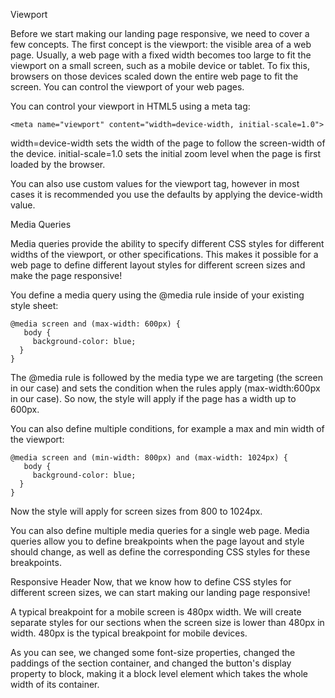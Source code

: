Viewport


Before we start making our landing page responsive, we need to cover a few concepts.
The first concept is the viewport: the visible area of a web page.
Usually, a web page with a fixed width becomes too large to fit the viewport on a small screen, such as a mobile device or tablet. To fix this, browsers on those devices scaled down the entire web page to fit the screen.
You can control the viewport of your web pages.

You can control your viewport in HTML5 using a meta tag:
```
<meta name="viewport" content="width=device-width, initial-scale=1.0">  
```

width=device-width sets the width of the page to follow the screen-width of the device.
initial-scale=1.0 sets the initial zoom level when the page is first loaded by the browser.

You can also use custom values for the viewport tag, however in most cases it is recommended you use the defaults by applying the device-width value.

Media Queries


Media queries provide the ability to specify different CSS styles for different widths of the viewport, or other specifications.
This makes it possible for a web page to define different layout styles for different screen sizes and make the page responsive!

You define a media query using the @media rule inside of your existing style sheet:

```
@media screen and (max-width: 600px) {
   body {
     background-color: blue;
  }
}
```
The @media rule is followed by the media type we are targeting (the screen in our case) and sets the condition when the rules apply (max-width:600px in our case).
So now, the style will apply if the page has a width up to 600px.

You can also define multiple conditions, for example a max and min width of the viewport:
```
@media screen and (min-width: 800px) and (max-width: 1024px) {
   body {
     background-color: blue;
  }
} 
```
Now the style will apply for screen sizes from 800 to 1024px.

You can also define multiple media queries for a single web page.
Media queries allow you to define breakpoints when the page layout and style should change, as well as define the corresponding CSS styles for these breakpoints.

Responsive Header
Now, that we know how to define CSS styles for different screen sizes, we can start making our landing page responsive!

A typical breakpoint for a mobile screen is 480px width.
We will create separate styles for our sections when the screen size is lower than 480px in width.
480px is the typical breakpoint for mobile devices.

As you can see, we changed some font-size properties, changed the paddings of the section container, and changed the button's display property to block, making it a block level element which takes the whole width of its container.
